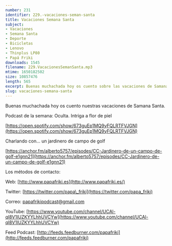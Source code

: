 ```yaml
---
number: 231
identifier: 229.-vacaciones-seman-santa
title: Vacaciones Semana Santa
subject:
- Vacaciones
- Semana Santa
- Deporte
- Bicicletas
- Lenovo
- Thinplus LP80
- Papá Friki
downloads: 1545
filename: 229.VacacionesSemanSanta.mp3
mtime: 1650182502
size: 10857476
length: 565
excerpt: Buenas muchachada hoy os cuento sobre las vacaciones de Samana Santa de 2022
slug: vacaciones-semana-santa
---
```

Buenas muchachada hoy os cuento nuestras vacaciones de Samana Santa.

Podcast de la semana: Oculta. Intriga a flor de piel

[https://open.spotify.com/show/673guEp1MQ9yFQLRTFVJGN](https://open.spotify.com/show/673guEp1MQ9yFQLRTFVJGN)

Charlando con... un jardinero de campo de golf

[https://anchor.fm/alberto5757/episodes/CC-Jardinero-de-un-campo-de-golf-e1gnn21](https://anchor.fm/alberto5757/episodes/CC-Jardinero-de-un-campo-de-golf-e1gnn21)

Los métodos de contacto:

Web: [http://www.papafriki.es](http://www.papafriki.es/)

Twitter: [https://twitter.com/papa\_friki](https://twitter.com/papa_friki)

Correo: [papafrikipodcast@gmail.com](https://archive.org/details/papafrikipodast@gmail.com)

YouTube: [https://www.youtube.com/channel/UCAl-ql8V1IUZKYYLhhUVCYw](https://www.youtube.com/channel/UCAl-ql8V1IUZKYYLhhUVCYw)

Feed Podcast: [http://feeds.feedburner.com/papafriki](http://feeds.feedburner.com/papafriki)